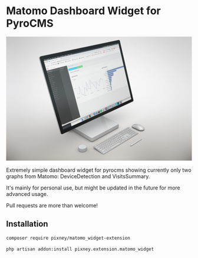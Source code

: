# Matomo Dashboard Widget for PyroCMS

![Image showing how matomo dashboard widget for Pyro Cms looks](https://github.com/pixney/matomo_widget-extension/blob/master/matomo_widget-extension.png)

Extremely simple dashboard widget for pyrocms showing currently only two graphs from
Matomo: DeviceDetection and VisitsSummary.

It's mainly for personal use, but might be updated in the future for more advanced
usage.

Pull requests are more than welcome!

## Installation 

```
composer require pixney/matomo_widget-extension
```

```
php artisan addon:install pixney.extension.matomo_widget
```